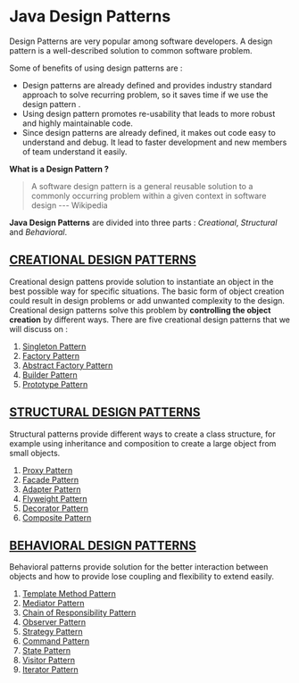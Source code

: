 # Java Design Patterns

Design Patterns are very popular among software developers. A design pattern is a well-described solution to common software problem.

Some of benefits of using design patterns are :
  * Design patterns are already defined and provides industry standard approach to solve recurring problem,
    so it saves time if we  use  the design pattern .
  * Using design pattern promotes re-usability that leads to more robust and highly maintainable code.
  * Since design patterns are already defined, it makes out code easy to understand and debug. It lead to faster development and new members of team understand it easily.


__What is a Design Pattern ?__
   > A software design pattern is a general reusable solution to a commonly occurring problem within a given context in software design --- Wikipedia

__Java Design Patterns__ are divided into three parts : *Creational*, *Structural* and *Behavioral*.

## [CREATIONAL DESIGN PATTERNS](https://github.com/javadroider/interview-prep/tree/master/src/com/javadroider/designpatterns/creational)

  Creational design pattens provide solution to instantiate an object in the best possible way for specific situations.
  The basic form of object creation could result in design problems or add unwanted complexity to the design. Creational design patterns solve this problem by __controlling the object creation__ by different ways.
  There are five creational design patterns that we will discuss on :

1. [Singleton Pattern](https://github.com/javadroider/interview-prep/tree/master/src/com/javadroider/designpatterns/creational/singleton)
2. [Factory Pattern](https://github.com/javadroider/interview-prep/tree/master/src/com/javadroider/designpatterns/creational/factory)
3. [Abstract Factory Pattern](https://github.com/javadroider/interview-prep/tree/master/src/com/javadroider/designpatterns/creational/abstractfactory)
4. [Builder Pattern](https://github.com/javadroider/interview-prep/tree/master/src/com/javadroider/designpatterns/creational/builder)
5. [Prototype Pattern](https://github.com/javadroider/interview-prep/tree/master/src/com/javadroider/designpatterns/creational/prototype)

## [STRUCTURAL DESIGN PATTERNS](https://github.com/javadroider/interview-prep/tree/master/src/com/javadroider/designpatterns/structural)

  Structural patterns provide different ways to create a class structure, for example using inheritance and composition to create a large object from small objects.
1. [Proxy Pattern](https://github.com/javadroider/interview-prep/tree/master/src/com/javadroider/designpatterns/structural/proxy)
2. [Facade Pattern](https://github.com/javadroider/interview-prep/tree/master/src/com/javadroider/designpatterns/structural/facade)
3. [Adapter Pattern](https://github.com/javadroider/interview-prep/tree/master/src/com/javadroider/designpatterns/structural/adapter)
4. [Flyweight Pattern](https://github.com/javadroider/interview-prep/tree/master/src/com/javadroider/designpatterns/structural/flyweight)
5. [Decorator Pattern](https://github.com/javadroider/interview-prep/tree/master/src/com/javadroider/designpatterns/structural/decorator)
6. [Composite Pattern](https://github.com/javadroider/interview-prep/tree/master/src/com/javadroider/designpatterns/structural/composite)

## [BEHAVIORAL DESIGN PATTERNS](https://github.com/javadroider/interview-prep/tree/master/src/com/javadroider/designpatterns/behavioral)

Behavioral patterns provide solution for the better interaction between objects and how to provide lose coupling and flexibility to extend easily.
1. [Template Method Pattern](https://github.com/javadroider/interview-prep/tree/master/src/com/javadroider/designpatterns/behavioral/template)
2. [Mediator Pattern](https://github.com/javadroider/interview-prep/tree/master/src/com/javadroider/designpatterns/behavioral/mediator)
3. [Chain of Responsibility Pattern](https://github.com/javadroider/interview-prep/tree/master/src/com/javadroider/designpatterns/behavioral/cor)
4. [Observer Pattern](https://github.com/javadroider/interview-prep/tree/master/src/com/javadroider/designpatterns/behavioral/observer)
5. [Strategy Pattern](https://github.com/javadroider/interview-prep/tree/master/src/com/javadroider/designpatterns/behavioral/strategy)
6. [Command Pattern](https://github.com/javadroider/interview-prep/tree/master/src/com/javadroider/designpatterns/behavioral/command)
7. [State Pattern](https://github.com/javadroider/interview-prep/tree/master/src/com/javadroider/designpatterns/behavioral/state)
8. [Visitor Pattern](https://github.com/javadroider/interview-prep/tree/master/src/com/javadroider/designpatterns/behavioral/visitor)
9. [Iterator Pattern](https://www.oodesign.com/iterator-pattern.html)
